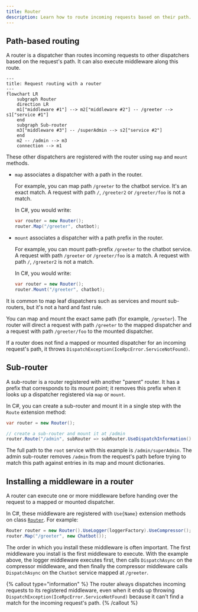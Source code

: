 ```yaml
---
title: Router
description: Learn how to route incoming requests based on their path.
---
```


## Path-based routing

A router is a dispatcher than routes incoming requests to other dispatchers based on the request's path. It can also
execute middleware along this route.

```mermaid
---
title: Request routing with a router
---
flowchart LR
    subgraph Router
    direction LR
    m1["middleware #1"] --> m2["middleware #2"] -- /greeter --> s1["service #1"]
    end
    subgraph Sub-router
    m3["middleware #3"] -- /superAdmin --> s2["service #2"]
    end
    m2 -- /admin --> m3
    connection --> m1
```

These other dispatchers are registered with the router using `map` and `mount` methods.

- `map` associates a dispatcher with a path in the router.

    For example, you can map path `/greeter` to the chatbot service. It's an exact match. A request with path `/`,
    `/greeter2` or `/greeter/foo` is not a match.

    In C#, you would write:

    ```csharp
    var router = new Router();
    router.Map("/greeter", chatbot);
    ```

- `mount` associates a dispatcher with a path prefix in the router.

    For example, you can mount path-prefix `/greeter` to the chatbot service. A request with path `/greeter` or
    `/greeter/foo` is a match. A request with path `/`, `/greeter2` is not a match.

    In C#, you would write:

    ```csharp
    var router = new Router();
    router.Mount("/greeter", chatbot);
    ```

It is common to map leaf dispatchers such as services and mount sub-routers, but it's not a hard and fast rule.

You can map and mount the exact same path (for example, `/greeter`). The router will direct a request with path
`/greeter` to the mapped dispatcher and a request with path `/greeter/foo` to the mounted dispatcher.

If a router does not find a mapped or mounted dispatcher for an incoming request's path, it throws
`DispatchException(IceRpcError.ServiceNotFound)`.

## Sub-router

A sub-router is a router registered with another "parent" router. It has a prefix that corresponds to its mount point;
it removes this prefix when it looks up a dispatcher registered via `map` or `mount`.

In C#, you can create a sub-router and mount it in a single step with the `Route` extension method:

```csharp
var router = new Router();

// create a sub-router and mount it at /admin
router.Route("/admin", subRouter => subRouter.UseDispatchInformation().Map("/superAdmin", root));
```

The full path to the `root` service with this example is `/admin/superAdmin`. The admin sub-router removes `/admin`
from the request's path before trying to match this path against entries in its map and mount dictionaries.

## Installing a middleware in a router

A router can execute one or more middleware before handing over the request to a mapped or mounted dispatcher.

In C#, these middleware are registered with `Use{Name}` extension methods on class [`Router`][csharp-router]. For
example:

```csharp
Router router = new Router().UseLogger(loggerFactory).UseCompressor();
router.Map("/greeter", new Chatbot());
```

The order in which you install these middleware is often important. The first middleware you install is the first
middleware to execute. With the example above, the logger middleware executes first, then calls `DispatchAsync` on the
compressor middleware, and then finally the compressor middleware calls `DispatchAsync` on the `Chatbot` service mapped
at `/greeter`.

{% callout type="information" %}
The router always dispatches incoming requests to its registered middleware, even when it ends up throwing
`DispatchException(IceRpcError.ServiceNotFound)` because it can't find a match for the incoming request's path.
{% /callout %}

[compressor-middleware]: csharp:IceRpc.Compress.CompressMiddleware
[csharp-router]: csharp:IceRpc.Router
